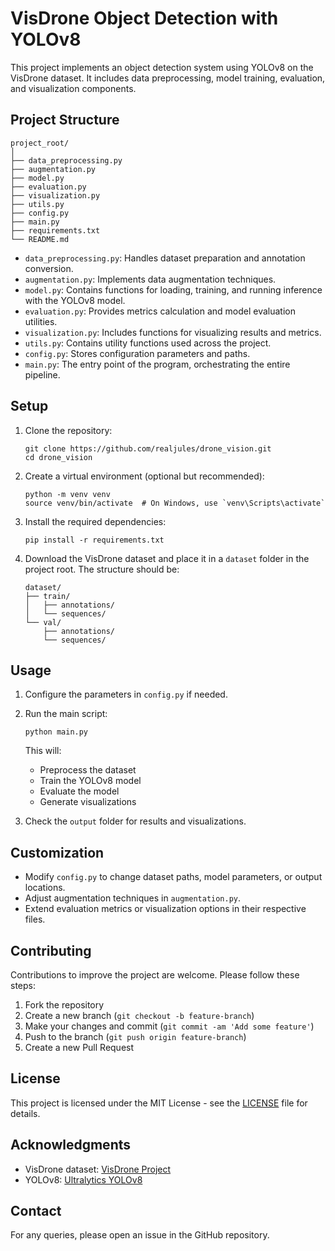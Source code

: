 # VisDrone Object Detection with YOLOv8

This project implements an object detection system using YOLOv8 on the VisDrone dataset. It includes data preprocessing, model training, evaluation, and visualization components.

## Project Structure

```
project_root/
│
├── data_preprocessing.py
├── augmentation.py
├── model.py
├── evaluation.py
├── visualization.py
├── utils.py
├── config.py
├── main.py
├── requirements.txt
└── README.md
```

- `data_preprocessing.py`: Handles dataset preparation and annotation conversion.
- `augmentation.py`: Implements data augmentation techniques.
- `model.py`: Contains functions for loading, training, and running inference with the YOLOv8 model.
- `evaluation.py`: Provides metrics calculation and model evaluation utilities.
- `visualization.py`: Includes functions for visualizing results and metrics.
- `utils.py`: Contains utility functions used across the project.
- `config.py`: Stores configuration parameters and paths.
- `main.py`: The entry point of the program, orchestrating the entire pipeline.

## Setup

1. Clone the repository:
   ```
   git clone https://github.com/realjules/drone_vision.git
   cd drone_vision
   ```

2. Create a virtual environment (optional but recommended):
   ```
   python -m venv venv
   source venv/bin/activate  # On Windows, use `venv\Scripts\activate`
   ```

3. Install the required dependencies:
   ```
   pip install -r requirements.txt
   ```

4. Download the VisDrone dataset and place it in a `dataset` folder in the project root. The structure should be:
   ```
   dataset/
   ├── train/
   │   ├── annotations/
   │   └── sequences/
   └── val/
       ├── annotations/
       └── sequences/
   ```

## Usage

1. Configure the parameters in `config.py` if needed.

2. Run the main script:
   ```
   python main.py
   ```

   This will:
   - Preprocess the dataset
   - Train the YOLOv8 model
   - Evaluate the model
   - Generate visualizations

3. Check the `output` folder for results and visualizations.

## Customization

- Modify `config.py` to change dataset paths, model parameters, or output locations.
- Adjust augmentation techniques in `augmentation.py`.
- Extend evaluation metrics or visualization options in their respective files.

## Contributing

Contributions to improve the project are welcome. Please follow these steps:

1. Fork the repository
2. Create a new branch (`git checkout -b feature-branch`)
3. Make your changes and commit (`git commit -am 'Add some feature'`)
4. Push to the branch (`git push origin feature-branch`)
5. Create a new Pull Request

## License

This project is licensed under the MIT License - see the [LICENSE](LICENSE) file for details.

## Acknowledgments

- VisDrone dataset: [VisDrone Project](http://aiskyeye.com/)
- YOLOv8: [Ultralytics YOLOv8](https://github.com/ultralytics/ultralytics)

## Contact

For any queries, please open an issue in the GitHub repository.